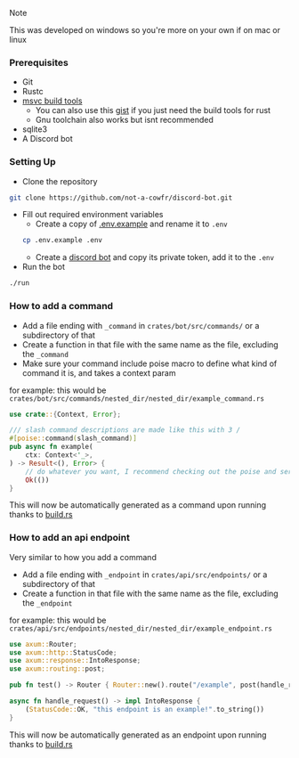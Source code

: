 > [!NOTE]
> This was developed on windows so you're more on your own if on mac or linux

### Prerequisites
- Git
- Rustc
- [msvc build tools](https://visualstudio.microsoft.com/downloads/?q=build+tools)
    - You can also use this [gist](https://gist.github.com/mmozeiko/7f3162ec2988e81e56d5c4e22cde9977) if you just need
      the build tools for rust
    - Gnu toolchain also works but isnt recommended
- sqlite3
- A Discord bot

### Setting Up
- Clone the repository
```sh
git clone https://github.com/not-a-cowfr/discord-bot.git
```
- Fill out required environment variables
    - Create a copy of [.env.example](.env.example) and rename it to `.env`
    ```sh
    cp .env.example .env
    ```
    - Create a [discord bot](https://discord.com/developers/applications) and copy its private token, add it to the `.env`
- Run the bot
```sh
./run
```

### How to add a command
- Add a file ending with `_command` in `crates/bot/src/commands/` or a subdirectory of that
- Create a function in that file with the same name as the file, excluding the `_command`
- Make sure your command include poise macro to define what kind of command it is, and takes a context param

for example: this would be `crates/bot/src/commands/nested_dir/nested_dir/example_command.rs`
```rust
use crate::{Context, Error};

/// slash command descriptions are made like this with 3 /
#[poise::command(slash_command)]
pub async fn example(
	ctx: Context<'_>,
) -> Result<(), Error> {
    // do whatever you want, I recommend checking out the poise and serenity docs or looking at some of the other existing commands
    Ok(())
}
```
This will now be automatically generated as a command upon running thanks to [build.rs](crates/bot/src/build.rs)

### How to add an api endpoint
Very similar to how you add a command
- Add a file ending with `_endpoint` in `crates/api/src/endpoints/` or a subdirectory of that
- Create a function in that file with the same name as the file, excluding the `_endpoint`

for example: this would be `crates/api/src/endpoints/nested_dir/nested_dir/example_endpoint.rs`
```rust
use axum::Router;
use axum::http::StatusCode;
use axum::response::IntoResponse;
use axum::routing::post;

pub fn test() -> Router { Router::new().route("/example", post(handle_request)) }

async fn handle_request() -> impl IntoResponse {
	(StatusCode::OK, "this endpoint is an example!".to_string())
}
```
This will now be automatically generated as an endpoint upon running thanks to [build.rs](crates/api/src/build.rs)
